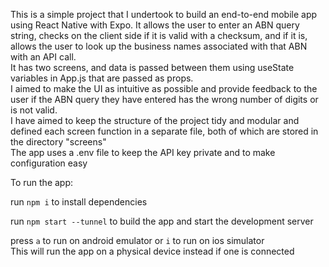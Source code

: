 This is a simple project that I undertook to build an end-to-end mobile app using React Native with Expo. It allows the user to enter an ABN query string, checks on the client side if it is valid with a checksum, and if it is, allows the user to look up the business names associated with that ABN with an API call.<br>
It has two screens, and data is passed between them using useState variables in App.js that are passed as props.<br>
I aimed to make the UI as intuitive as possible and provide feedback to the user if the ABN query they have entered has the wrong number of digits or is not valid.<br>
I have aimed to keep the structure of the project tidy and modular and defined each screen function in a separate file, both of which are stored in the directory "screens"<br>
The app uses a .env file to keep the API key private and to make configuration easy

To run the app:

run ```npm i``` to install dependencies

run ```npm start --tunnel``` to build the app and start the development server

press ```a``` to run on android emulator or ```i``` to run on ios simulator<br>
This will run the app on a physical device instead if one is connected

